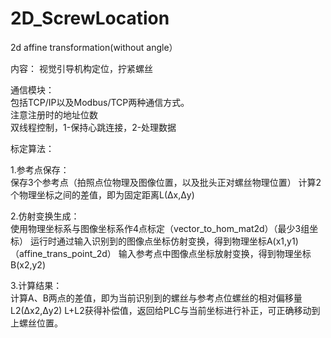 # 2D_ScrewLocation
2d  affine transformation(without angle）

内容：
视觉引导机构定位，拧紧螺丝

通信模块：\
包括TCP/IP以及Modbus/TCP两种通信方式。\
注意注册时的地址位数\
双线程控制，1-保持心跳连接，2-处理数据


标定算法：

1.参考点保存：\
保存3个参考点（拍照点位物理及图像位置，以及批头正对螺丝物理位置）
计算2个物理坐标之间的差值，即为固定距离L(Δx,Δy)

2.仿射变换生成：\
使用物理坐标系与图像坐标系作4点标定（vector_to_hom_mat2d）（最少3组坐标）
运行时通过输入识别到的图像点坐标仿射变换，得到物理坐标A(x1,y1)（affine_trans_point_2d）
输入参考点中图像点坐标放射变换，得到物理坐标B(x2,y2)

3.计算结果：\
计算A、B两点的差值，即为当前识别到的螺丝与参考点位螺丝的相对偏移量L2(Δx2,Δy2)
L+L2获得补偿值，返回给PLC与当前坐标进行补正，可正确移动到上螺丝位置。
